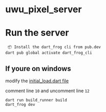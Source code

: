 # uwu_pixel_server

# Run the server

```
 📦 Install the dart_frog cli from pub.dev
dart pub global activate dart_frog_cli
```

## If youre on windows
modify the [initial_load.dart file](routes/initial_load.dart#L10-12)

comment line `10` and uncomment line `12`

```
dart run build_runner build
dart_frog dev
```
